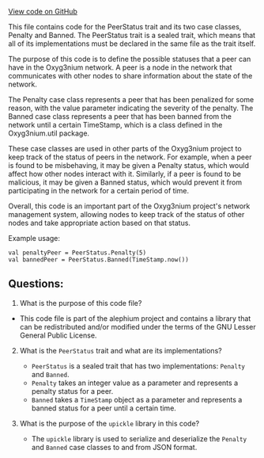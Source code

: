 [View code on GitHub](https://github.com/alephium/alephium/api/src/main/scala/org/alephium/api/model/PeerStatus.scala)

This file contains code for the PeerStatus trait and its two case classes, Penalty and Banned. The PeerStatus trait is a sealed trait, which means that all of its implementations must be declared in the same file as the trait itself. 

The purpose of this code is to define the possible statuses that a peer can have in the Oxyg3nium network. A peer is a node in the network that communicates with other nodes to share information about the state of the network. 

The Penalty case class represents a peer that has been penalized for some reason, with the value parameter indicating the severity of the penalty. The Banned case class represents a peer that has been banned from the network until a certain TimeStamp, which is a class defined in the Oxyg3nium.util package. 

These case classes are used in other parts of the Oxyg3nium project to keep track of the status of peers in the network. For example, when a peer is found to be misbehaving, it may be given a Penalty status, which would affect how other nodes interact with it. Similarly, if a peer is found to be malicious, it may be given a Banned status, which would prevent it from participating in the network for a certain period of time. 

Overall, this code is an important part of the Oxyg3nium project's network management system, allowing nodes to keep track of the status of other nodes and take appropriate action based on that status. 

Example usage:

```
val penaltyPeer = PeerStatus.Penalty(5)
val bannedPeer = PeerStatus.Banned(TimeStamp.now())
```
## Questions: 
 1. What is the purpose of this code file?
   - This code file is part of the alephium project and contains a library that can be redistributed and/or modified under the terms of the GNU Lesser General Public License.

2. What is the `PeerStatus` trait and what are its implementations?
   - `PeerStatus` is a sealed trait that has two implementations: `Penalty` and `Banned`.
   - `Penalty` takes an integer value as a parameter and represents a penalty status for a peer.
   - `Banned` takes a `TimeStamp` object as a parameter and represents a banned status for a peer until a certain time.

3. What is the purpose of the `upickle` library in this code?
   - The `upickle` library is used to serialize and deserialize the `Penalty` and `Banned` case classes to and from JSON format.